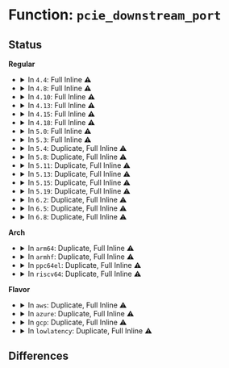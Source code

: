# Function: <code>pcie_downstream_port</code>

## Status
<b>Regular</b>
<ul>
<li>
<details>
<summary>In <code>4.4</code>: Full Inline ⚠️</summary>

**Collision:** Unique Static

**Inline:** Full

**Transformation:** False

**Instances:**

```
In drivers/pci/access.c (0)
Location: drivers/pci/access.c:574
Inline: True
```
</details>
</li>
<li>
<details>
<summary>In <code>4.8</code>: Full Inline ⚠️</summary>

**Collision:** Unique Static

**Inline:** Full

**Transformation:** False

**Instances:**

```
In drivers/pci/access.c (ffffffff814798b9)
Location: drivers/pci/access.c:685
Inline: True
```
</details>
</li>
<li>
<details>
<summary>In <code>4.10</code>: Full Inline ⚠️</summary>

**Collision:** Unique Static

**Inline:** Full

**Transformation:** False

**Instances:**

```
In drivers/pci/access.c (ffffffff8149ad49)
Location: drivers/pci/access.c:697
Inline: True
```
</details>
</li>
<li>
<details>
<summary>In <code>4.13</code>: Full Inline ⚠️</summary>

**Collision:** Unique Static

**Inline:** Full

**Transformation:** False

**Instances:**

```
In drivers/pci/access.c (ffffffff814a4adb)
Location: drivers/pci/access.c:706
Inline: True
```
</details>
</li>
<li>
<details>
<summary>In <code>4.15</code>: Full Inline ⚠️</summary>

**Collision:** Unique Static

**Inline:** Full

**Transformation:** False

**Instances:**

```
In drivers/pci/access.c (ffffffff814e38af)
Location: drivers/pci/access.c:706
Inline: True
```
</details>
</li>
<li>
<details>
<summary>In <code>4.18</code>: Full Inline ⚠️</summary>

**Collision:** Unique Static

**Inline:** Full

**Transformation:** False

**Instances:**

```
In drivers/pci/access.c (ffffffff81513297)
Location: drivers/pci/access.c:339
Inline: True
```
</details>
</li>
<li>
<details>
<summary>In <code>5.0</code>: Full Inline ⚠️</summary>

**Collision:** Unique Static

**Inline:** Full

**Transformation:** False

**Instances:**

```
In drivers/pci/access.c (ffffffff81528964)
Location: drivers/pci/access.c:339
Inline: True
```
</details>
</li>
<li>
<details>
<summary>In <code>5.3</code>: Full Inline ⚠️</summary>

**Collision:** Unique Static

**Inline:** Full

**Transformation:** False

**Instances:**

```
In drivers/pci/access.c (ffffffff81557c05)
Location: drivers/pci/access.c:339
Inline: True
```
</details>
</li>
<li>
<details>
<summary>In <code>5.4</code>: Duplicate, Full Inline ⚠️</summary>

**Collision:** Static Duplication

**Inline:** Full

**Transformation:** False

**Instances:**

```
In drivers/pci/access.c (ffffffff8157921c)
Location: drivers/pci/pci.h:132
Inline: True
```
```
In drivers/pci/probe.c (ffffffff8157bf4e)
Location: drivers/pci/pci.h:132
Inline: True
Inline callers:
  - drivers/pci/probe.c:pci_scan_slot
  - drivers/pci/probe.c:set_pcie_port_type
```
```
In drivers/pci/pci.c (ffffffff81584bd4)
Location: drivers/pci/pci.h:132
Inline: True
Inline callers:
  - drivers/pci/pci.c:pci_bridge_wait_for_secondary_bus
```
```
In drivers/pci/vc.c (ffffffff815900b3)
Location: drivers/pci/pci.h:132
Inline: True
Inline callers:
  - drivers/pci/vc.c:pci_vc_do_save_buffer
```
```
In drivers/pci/pcie/err.c (ffffffff81599e71)
Location: drivers/pci/pci.h:132
Inline: True
Inline callers:
  - drivers/pci/pcie/err.c:pcie_do_recovery
```
```
In drivers/pci/pcie/aspm.c (ffffffff8159b821)
Location: drivers/pci/pci.h:132
Inline: True
Inline callers:
  - drivers/pci/pcie/aspm.c:pcie_aspm_init_link_state
```
</details>
</li>
<li>
<details>
<summary>In <code>5.8</code>: Duplicate, Full Inline ⚠️</summary>

**Collision:** Static Duplication

**Inline:** Full

**Transformation:** False

**Instances:**

```
In drivers/pci/access.c (ffffffff8161e440)
Location: drivers/pci/pci.h:133
Inline: True
Inline callers:
  - drivers/pci/access.c:pcie_capability_read_dword
  - drivers/pci/access.c:pcie_capability_read_word
```
```
In drivers/pci/probe.c (ffffffff8162163e)
Location: drivers/pci/pci.h:133
Inline: True
Inline callers:
  - drivers/pci/probe.c:pci_scan_slot
  - drivers/pci/probe.c:set_pcie_port_type
```
```
In drivers/pci/pci.c (ffffffff8162b80f)
Location: drivers/pci/pci.h:133
Inline: True
Inline callers:
  - drivers/pci/pci.c:pci_bridge_wait_for_secondary_bus
```
```
In drivers/pci/vc.c (ffffffff81637939)
Location: drivers/pci/pci.h:133
Inline: True
Inline callers:
  - drivers/pci/vc.c:pci_vc_enable
```
```
In drivers/pci/pcie/aspm.c (ffffffff8163b2e3)
Location: drivers/pci/pci.h:133
Inline: True
Inline callers:
  - drivers/pci/pcie/aspm.c:pcie_aspm_init_link_state
```
</details>
</li>
<li>
<details>
<summary>In <code>5.11</code>: Duplicate, Full Inline ⚠️</summary>

**Collision:** Static Duplication

**Inline:** Full

**Transformation:** False

**Instances:**

```
In drivers/pci/access.c (ffffffff81644c5c)
Location: drivers/pci/pci.h:135
Inline: True
Inline callers:
  - drivers/pci/access.c:pcie_capability_read_dword
  - drivers/pci/access.c:pcie_capability_read_word
```
```
In drivers/pci/probe.c (ffffffff816481ce)
Location: drivers/pci/pci.h:135
Inline: True
Inline callers:
  - drivers/pci/probe.c:pci_scan_slot
  - drivers/pci/probe.c:set_pcie_port_type
```
```
In drivers/pci/pci.c (ffffffff8165150c)
Location: drivers/pci/pci.h:135
Inline: True
Inline callers:
  - drivers/pci/pci.c:pci_bridge_wait_for_secondary_bus
```
```
In drivers/pci/vc.c (ffffffff8165c2f9)
Location: drivers/pci/pci.h:135
Inline: True
Inline callers:
  - drivers/pci/vc.c:pci_vc_enable
```
```
In drivers/pci/pcie/aspm.c (ffffffff81662343)
Location: drivers/pci/pci.h:135
Inline: True
Inline callers:
  - drivers/pci/pcie/aspm.c:pcie_aspm_init_link_state
```
</details>
</li>
<li>
<details>
<summary>In <code>5.13</code>: Duplicate, Full Inline ⚠️</summary>

**Collision:** Static Duplication

**Inline:** Full

**Transformation:** False

**Instances:**

```
In drivers/pci/access.c (ffffffff816278fc)
Location: drivers/pci/pci.h:129
Inline: True
Inline callers:
  - drivers/pci/access.c:pcie_capability_read_dword
  - drivers/pci/access.c:pcie_capability_read_word
```
```
In drivers/pci/probe.c (ffffffff8162adee)
Location: drivers/pci/pci.h:129
Inline: True
Inline callers:
  - drivers/pci/probe.c:pci_scan_slot
  - drivers/pci/probe.c:set_pcie_port_type
```
```
In drivers/pci/pci.c (ffffffff81633f8c)
Location: drivers/pci/pci.h:129
Inline: True
Inline callers:
  - drivers/pci/pci.c:pci_bridge_wait_for_secondary_bus
```
```
In drivers/pci/vc.c (ffffffff8163e89f)
Location: drivers/pci/pci.h:129
Inline: True
Inline callers:
  - drivers/pci/vc.c:pci_vc_enable
```
```
In drivers/pci/pcie/aspm.c (ffffffff816446ff)
Location: drivers/pci/pci.h:129
Inline: True
Inline callers:
  - drivers/pci/pcie/aspm.c:pcie_aspm_init_link_state
```
</details>
</li>
<li>
<details>
<summary>In <code>5.15</code>: Duplicate, Full Inline ⚠️</summary>

**Collision:** Static Duplication

**Inline:** Full

**Transformation:** False

**Instances:**

```
In drivers/pci/access.c (ffffffff816971fc)
Location: drivers/pci/pci.h:150
Inline: True
Inline callers:
  - drivers/pci/access.c:pcie_capability_read_dword
  - drivers/pci/access.c:pcie_capability_read_word
```
```
In drivers/pci/probe.c (ffffffff8169a2be)
Location: drivers/pci/pci.h:150
Inline: True
Inline callers:
  - drivers/pci/probe.c:pci_scan_slot
  - drivers/pci/probe.c:set_pcie_port_type
```
```
In drivers/pci/pci.c (ffffffff816a416c)
Location: drivers/pci/pci.h:150
Inline: True
Inline callers:
  - drivers/pci/pci.c:pci_bridge_wait_for_secondary_bus
```
```
In drivers/pci/vc.c (ffffffff816af42f)
Location: drivers/pci/pci.h:150
Inline: True
Inline callers:
  - drivers/pci/vc.c:pci_vc_enable
```
```
In drivers/pci/pcie/aspm.c (ffffffff816b549c)
Location: drivers/pci/pci.h:150
Inline: True
Inline callers:
  - drivers/pci/pcie/aspm.c:pcie_aspm_init_link_state
```
</details>
</li>
<li>
<details>
<summary>In <code>5.19</code>: Duplicate, Full Inline ⚠️</summary>

**Collision:** Static Duplication

**Inline:** Full

**Transformation:** False

**Instances:**

```
In drivers/pci/access.c (ffffffff817b899a)
Location: drivers/pci/pci.h:111
Inline: True
Inline callers:
  - drivers/pci/access.c:pcie_capability_read_dword
  - drivers/pci/access.c:pcie_capability_read_word
  - drivers/pci/access.c:pcie_capability_reg_implemented
```
```
In drivers/pci/probe.c (ffffffff817bb951)
Location: drivers/pci/pci.h:111
Inline: True
Inline callers:
  - drivers/pci/probe.c:pci_scan_slot
  - drivers/pci/probe.c:set_pcie_port_type
```
```
In drivers/pci/pci.c (ffffffff817c655c)
Location: drivers/pci/pci.h:111
Inline: True
Inline callers:
  - drivers/pci/pci.c:pci_bridge_wait_for_secondary_bus
```
```
In drivers/pci/vc.c (ffffffff817d28fb)
Location: drivers/pci/pci.h:111
Inline: True
Inline callers:
  - drivers/pci/vc.c:pci_vc_enable
```
```
In drivers/pci/pcie/aspm.c (ffffffff817d8dfa)
Location: drivers/pci/pci.h:111
Inline: True
Inline callers:
  - drivers/pci/pcie/aspm.c:pcie_aspm_init_link_state
```
</details>
</li>
<li>
<details>
<summary>In <code>6.2</code>: Duplicate, Full Inline ⚠️</summary>

**Collision:** Static Duplication

**Inline:** Full

**Transformation:** False

**Instances:**

```
In drivers/pci/access.c (ffffffff818d340a)
Location: drivers/pci/pci.h:126
Inline: True
Inline callers:
  - drivers/pci/access.c:pcie_capability_read_dword
  - drivers/pci/access.c:pcie_capability_read_word
  - drivers/pci/access.c:pcie_capability_reg_implemented
```
```
In drivers/pci/probe.c (ffffffff818d7471)
Location: drivers/pci/pci.h:126
Inline: True
Inline callers:
  - drivers/pci/probe.c:pci_scan_slot
  - drivers/pci/probe.c:set_pcie_port_type
```
```
In drivers/pci/pci.c (ffffffff818e3923)
Location: drivers/pci/pci.h:126
Inline: True
Inline callers:
  - drivers/pci/pci.c:pci_bridge_wait_for_secondary_bus
```
```
In drivers/pci/vc.c (ffffffff818f31ab)
Location: drivers/pci/pci.h:126
Inline: True
Inline callers:
  - drivers/pci/vc.c:pci_vc_enable
```
```
In drivers/pci/pcie/aspm.c (ffffffff818fa5b1)
Location: drivers/pci/pci.h:126
Inline: True
Inline callers:
  - drivers/pci/pcie/aspm.c:pcie_aspm_init_link_state
```
</details>
</li>
<li>
<details>
<summary>In <code>6.5</code>: Duplicate, Full Inline ⚠️</summary>

**Collision:** Static Duplication

**Inline:** Full

**Transformation:** False

**Instances:**

```
In drivers/pci/access.c (ffffffff8191646a)
Location: drivers/pci/pci.h:114
Inline: True
Inline callers:
  - drivers/pci/access.c:pcie_capability_read_dword
  - drivers/pci/access.c:pcie_capability_read_word
  - drivers/pci/access.c:pcie_capability_reg_implemented
```
```
In drivers/pci/probe.c (ffffffff8191a701)
Location: drivers/pci/pci.h:114
Inline: True
Inline callers:
  - drivers/pci/probe.c:pci_scan_slot
  - drivers/pci/probe.c:set_pcie_port_type
```
```
In drivers/pci/pci.c (ffffffff81926ecb)
Location: drivers/pci/pci.h:114
Inline: True
Inline callers:
  - drivers/pci/pci.c:pci_bridge_wait_for_secondary_bus
```
```
In drivers/pci/vc.c (ffffffff819365c7)
Location: drivers/pci/pci.h:114
Inline: True
Inline callers:
  - drivers/pci/vc.c:pci_vc_enable
```
```
In drivers/pci/pcie/aspm.c (ffffffff8193dac1)
Location: drivers/pci/pci.h:114
Inline: True
Inline callers:
  - drivers/pci/pcie/aspm.c:pcie_aspm_init_link_state
```
```
In drivers/pci/quirks.c (ffffffff8194e293)
Location: drivers/pci/pci.h:114
Inline: True
Inline callers:
  - drivers/pci/quirks.c:pcie_failed_link_retrain
```
</details>
</li>
<li>
<details>
<summary>In <code>6.8</code>: Duplicate, Full Inline ⚠️</summary>

**Collision:** Static Duplication

**Inline:** Full

**Transformation:** False

**Instances:**

```
In drivers/pci/access.c (ffffffff8195e49a)
Location: drivers/pci/pci.h:123
Inline: True
Inline callers:
  - drivers/pci/access.c:pcie_capability_read_dword
  - drivers/pci/access.c:pcie_capability_read_word
  - drivers/pci/access.c:pcie_capability_reg_implemented
```
```
In drivers/pci/probe.c (ffffffff81962b01)
Location: drivers/pci/pci.h:123
Inline: True
Inline callers:
  - drivers/pci/probe.c:pci_scan_slot
  - drivers/pci/probe.c:set_pcie_port_type
```
```
In drivers/pci/pci.c (ffffffff8196f66b)
Location: drivers/pci/pci.h:123
Inline: True
Inline callers:
  - drivers/pci/pci.c:pci_bridge_wait_for_secondary_bus
```
```
In drivers/pci/vc.c (ffffffff8197f427)
Location: drivers/pci/pci.h:123
Inline: True
Inline callers:
  - drivers/pci/vc.c:pci_vc_enable
```
```
In drivers/pci/pcie/aspm.c (ffffffff81986991)
Location: drivers/pci/pci.h:123
Inline: True
Inline callers:
  - drivers/pci/pcie/aspm.c:pcie_aspm_init_link_state
```
```
In drivers/pci/quirks.c (ffffffff819976c3)
Location: drivers/pci/pci.h:123
Inline: True
Inline callers:
  - drivers/pci/quirks.c:pcie_failed_link_retrain
```
</details>
</li>
</ul>
<b>Arch</b>
<ul>
<li>
<details>
<summary>In <code>arm64</code>: Duplicate, Full Inline ⚠️</summary>

**Collision:** Static Duplication

**Inline:** Full

**Transformation:** False

**Instances:**

```
In drivers/pci/access.c (ffff8000106da694)
Location: drivers/pci/pci.h:132
Inline: True
```
```
In drivers/pci/probe.c (ffff8000106df5f0)
Location: drivers/pci/pci.h:132
Inline: True
Inline callers:
  - drivers/pci/probe.c:pci_scan_slot
  - drivers/pci/probe.c:set_pcie_port_type
```
```
In drivers/pci/pci.c (ffff8000106e9234)
Location: drivers/pci/pci.h:132
Inline: True
Inline callers:
  - drivers/pci/pci.c:pci_bridge_wait_for_secondary_bus
```
```
In drivers/pci/vc.c (ffff8000106f5234)
Location: drivers/pci/pci.h:132
Inline: True
Inline callers:
  - drivers/pci/vc.c:pci_vc_do_save_buffer
```
```
In drivers/pci/pcie/err.c (ffff800010701744)
Location: drivers/pci/pci.h:132
Inline: True
Inline callers:
  - drivers/pci/pcie/err.c:pcie_do_recovery
```
```
In drivers/pci/pcie/aspm.c (ffff800010703458)
Location: drivers/pci/pci.h:132
Inline: True
Inline callers:
  - drivers/pci/pcie/aspm.c:pcie_aspm_init_link_state
```
</details>
</li>
<li>
<details>
<summary>In <code>armhf</code>: Duplicate, Full Inline ⚠️</summary>

**Collision:** Static Duplication

**Inline:** Full

**Transformation:** False

**Instances:**

```
In drivers/pci/access.c (c0877db4)
Location: drivers/pci/pci.h:132
Inline: True
```
```
In drivers/pci/probe.c (c087b27c)
Location: drivers/pci/pci.h:132
Inline: True
Inline callers:
  - drivers/pci/probe.c:pci_scan_slot
  - drivers/pci/probe.c:set_pcie_port_type
```
```
In drivers/pci/pci.c (c08841e0)
Location: drivers/pci/pci.h:132
Inline: True
Inline callers:
  - drivers/pci/pci.c:pci_bridge_wait_for_secondary_bus
```
```
In drivers/pci/vc.c (c088fcb4)
Location: drivers/pci/pci.h:132
Inline: True
Inline callers:
  - drivers/pci/vc.c:pci_vc_do_save_buffer
```
```
In drivers/pci/pcie/err.c (c0899320)
Location: drivers/pci/pci.h:132
Inline: True
Inline callers:
  - drivers/pci/pcie/err.c:pcie_do_recovery
```
```
In drivers/pci/pcie/aspm.c (c089ad4c)
Location: drivers/pci/pci.h:132
Inline: True
Inline callers:
  - drivers/pci/pcie/aspm.c:pcie_aspm_init_link_state
```
</details>
</li>
<li>
<details>
<summary>In <code>ppc64el</code>: Duplicate, Full Inline ⚠️</summary>

**Collision:** Static Duplication

**Inline:** Full

**Transformation:** False

**Instances:**

```
In drivers/pci/access.c (c000000000852db0)
Location: drivers/pci/pci.h:132
Inline: True
```
```
In drivers/pci/probe.c (c000000000857f80)
Location: drivers/pci/pci.h:132
Inline: True
Inline callers:
  - drivers/pci/probe.c:pci_scan_slot
  - drivers/pci/probe.c:set_pcie_port_type
```
```
In drivers/pci/pci.c (c000000000864090)
Location: drivers/pci/pci.h:132
Inline: True
Inline callers:
  - drivers/pci/pci.c:pci_bridge_wait_for_secondary_bus
```
```
In drivers/pci/vc.c (c000000000873d2c)
Location: drivers/pci/pci.h:132
Inline: True
Inline callers:
  - drivers/pci/vc.c:pci_vc_do_save_buffer
```
</details>
</li>
<li>
<details>
<summary>In <code>riscv64</code>: Duplicate, Full Inline ⚠️</summary>

**Collision:** Static Duplication

**Inline:** Full

**Transformation:** False

**Instances:**

```
In drivers/pci/access.c (ffffffe0004b3ea4)
Location: drivers/pci/pci.h:132
Inline: True
```
```
In drivers/pci/probe.c (ffffffe0004b7566)
Location: drivers/pci/pci.h:132
Inline: True
Inline callers:
  - drivers/pci/probe.c:pci_scan_slot
  - drivers/pci/probe.c:set_pcie_port_type
```
```
In drivers/pci/pci.c (ffffffe0004bf61c)
Location: drivers/pci/pci.h:132
Inline: True
Inline callers:
  - drivers/pci/pci.c:pci_bridge_wait_for_secondary_bus
```
```
In drivers/pci/vc.c (ffffffe0004c816a)
Location: drivers/pci/pci.h:132
Inline: True
Inline callers:
  - drivers/pci/vc.c:pci_vc_do_save_buffer
```
```
In drivers/pci/pcie/err.c (ffffffe0004d0332)
Location: drivers/pci/pci.h:132
Inline: True
Inline callers:
  - drivers/pci/pcie/err.c:pcie_do_recovery
```
```
In drivers/pci/pcie/aspm.c (ffffffe0004d1dca)
Location: drivers/pci/pci.h:132
Inline: True
Inline callers:
  - drivers/pci/pcie/aspm.c:pcie_aspm_init_link_state
```
</details>
</li>
</ul>
<b>Flavor</b>
<ul>
<li>
<details>
<summary>In <code>aws</code>: Duplicate, Full Inline ⚠️</summary>

**Collision:** Static Duplication

**Inline:** Full

**Transformation:** False

**Instances:**

```
In drivers/pci/access.c (ffffffff8156d73c)
Location: drivers/pci/pci.h:132
Inline: True
```
```
In drivers/pci/probe.c (ffffffff8157046e)
Location: drivers/pci/pci.h:132
Inline: True
Inline callers:
  - drivers/pci/probe.c:pci_scan_slot
  - drivers/pci/probe.c:set_pcie_port_type
```
```
In drivers/pci/pci.c (ffffffff815790f4)
Location: drivers/pci/pci.h:132
Inline: True
Inline callers:
  - drivers/pci/pci.c:pci_bridge_wait_for_secondary_bus
```
```
In drivers/pci/vc.c (ffffffff81583f33)
Location: drivers/pci/pci.h:132
Inline: True
Inline callers:
  - drivers/pci/vc.c:pci_vc_do_save_buffer
```
```
In drivers/pci/pcie/err.c (ffffffff8158dd01)
Location: drivers/pci/pci.h:132
Inline: True
Inline callers:
  - drivers/pci/pcie/err.c:pcie_do_recovery
```
```
In drivers/pci/pcie/aspm.c (ffffffff8158f6b1)
Location: drivers/pci/pci.h:132
Inline: True
Inline callers:
  - drivers/pci/pcie/aspm.c:pcie_aspm_init_link_state
```
</details>
</li>
<li>
<details>
<summary>In <code>azure</code>: Duplicate, Full Inline ⚠️</summary>

**Collision:** Static Duplication

**Inline:** Full

**Transformation:** False

**Instances:**

```
In drivers/pci/access.c (ffffffff8155beac)
Location: drivers/pci/pci.h:132
Inline: True
```
```
In drivers/pci/probe.c (ffffffff8155ebce)
Location: drivers/pci/pci.h:132
Inline: True
Inline callers:
  - drivers/pci/probe.c:pci_scan_slot
  - drivers/pci/probe.c:set_pcie_port_type
```
```
In drivers/pci/pci.c (ffffffff81567834)
Location: drivers/pci/pci.h:132
Inline: True
Inline callers:
  - drivers/pci/pci.c:pci_bridge_wait_for_secondary_bus
```
```
In drivers/pci/vc.c (ffffffff81572d13)
Location: drivers/pci/pci.h:132
Inline: True
Inline callers:
  - drivers/pci/vc.c:pci_vc_do_save_buffer
```
```
In drivers/pci/pcie/err.c (ffffffff8157c841)
Location: drivers/pci/pci.h:132
Inline: True
Inline callers:
  - drivers/pci/pcie/err.c:pcie_do_recovery
```
```
In drivers/pci/pcie/aspm.c (ffffffff8157e1f1)
Location: drivers/pci/pci.h:132
Inline: True
Inline callers:
  - drivers/pci/pcie/aspm.c:pcie_aspm_init_link_state
```
</details>
</li>
<li>
<details>
<summary>In <code>gcp</code>: Duplicate, Full Inline ⚠️</summary>

**Collision:** Static Duplication

**Inline:** Full

**Transformation:** False

**Instances:**

```
In drivers/pci/access.c (ffffffff8156cf6c)
Location: drivers/pci/pci.h:132
Inline: True
```
```
In drivers/pci/probe.c (ffffffff8156fc9e)
Location: drivers/pci/pci.h:132
Inline: True
Inline callers:
  - drivers/pci/probe.c:pci_scan_slot
  - drivers/pci/probe.c:set_pcie_port_type
```
```
In drivers/pci/pci.c (ffffffff81578924)
Location: drivers/pci/pci.h:132
Inline: True
Inline callers:
  - drivers/pci/pci.c:pci_bridge_wait_for_secondary_bus
```
```
In drivers/pci/vc.c (ffffffff81583e03)
Location: drivers/pci/pci.h:132
Inline: True
Inline callers:
  - drivers/pci/vc.c:pci_vc_do_save_buffer
```
```
In drivers/pci/pcie/err.c (ffffffff8158dbc1)
Location: drivers/pci/pci.h:132
Inline: True
Inline callers:
  - drivers/pci/pcie/err.c:pcie_do_recovery
```
```
In drivers/pci/pcie/aspm.c (ffffffff8158f571)
Location: drivers/pci/pci.h:132
Inline: True
Inline callers:
  - drivers/pci/pcie/aspm.c:pcie_aspm_init_link_state
```
</details>
</li>
<li>
<details>
<summary>In <code>lowlatency</code>: Duplicate, Full Inline ⚠️</summary>

**Collision:** Static Duplication

**Inline:** Full

**Transformation:** False

**Instances:**

```
In drivers/pci/access.c (ffffffff81587a6c)
Location: drivers/pci/pci.h:132
Inline: True
```
```
In drivers/pci/probe.c (ffffffff8158a17e)
Location: drivers/pci/pci.h:132
Inline: True
Inline callers:
  - drivers/pci/probe.c:pci_scan_slot
  - drivers/pci/probe.c:set_pcie_port_type
```
```
In drivers/pci/pci.c (ffffffff81592de4)
Location: drivers/pci/pci.h:132
Inline: True
Inline callers:
  - drivers/pci/pci.c:pci_bridge_wait_for_secondary_bus
```
```
In drivers/pci/vc.c (ffffffff8159e2b3)
Location: drivers/pci/pci.h:132
Inline: True
Inline callers:
  - drivers/pci/vc.c:pci_vc_do_save_buffer
```
```
In drivers/pci/pcie/err.c (ffffffff815a8071)
Location: drivers/pci/pci.h:132
Inline: True
Inline callers:
  - drivers/pci/pcie/err.c:pcie_do_recovery
```
```
In drivers/pci/pcie/aspm.c (ffffffff815a9a21)
Location: drivers/pci/pci.h:132
Inline: True
Inline callers:
  - drivers/pci/pcie/aspm.c:pcie_aspm_init_link_state
```
</details>
</li>
</ul>

## Differences

